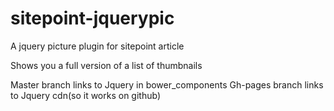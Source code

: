 # sitepoint-jquerypic

A jquery picture plugin for sitepoint article

Shows you a full version of a list of thumbnails

Master branch links to Jquery in bower_components
Gh-pages branch links to Jquery cdn(so it works on github)